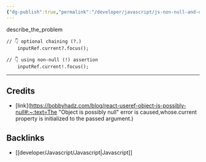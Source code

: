 ```yaml
---
{"dg-publish":true,"permalink":"/developer/javascript/js-non-null-and-optional-chaining/","dgPassFrontmatter":true}
---
```




describe_the_problem

```tsx
// 👇️ optional chaining (?.)
    inputRef.current?.focus();
```


```tsx
// 👇️ using non-null (!) assertion
    inputRef.current!.focus();
```

---
## Credits
- [link](https://bobbyhadz.com/blog/react-useref-object-is-possibly-null#:~:text=The "Object is possibly null" error is caused,whose.current property is initialized to the passed argument.)

## Backlinks
- [[developer/Javascript/Javascript\|Javascript]]